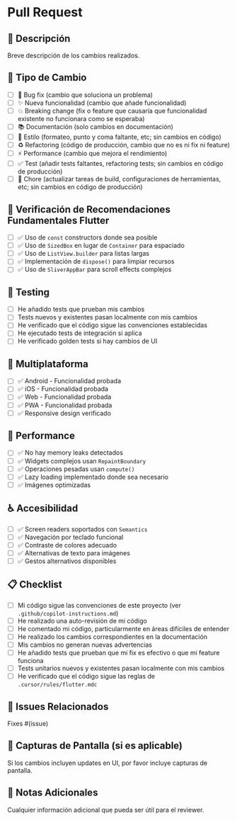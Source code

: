 # Pull Request

## 📝 Descripción
Breve descripción de los cambios realizados.

## 🔄 Tipo de Cambio
- [ ] 🐛 Bug fix (cambio que soluciona un problema)
- [ ] ✨ Nueva funcionalidad (cambio que añade funcionalidad)
- [ ] 💥 Breaking change (fix o feature que causaría que funcionalidad existente no funcionara como se esperaba)
- [ ] 📚 Documentación (solo cambios en documentación)
- [ ] 🎨 Estilo (formateo, punto y coma faltante, etc; sin cambios en código)
- [ ] ♻️ Refactoring (código de producción, cambio que no es ni fix ni feature)
- [ ] ⚡ Performance (cambio que mejora el rendimiento)
- [ ] ✅ Test (añadir tests faltantes, refactoring tests; sin cambios en código de producción)
- [ ] 🔧 Chore (actualizar tareas de build, configuraciones de herramientas, etc; sin cambios en código de producción)

## 🎯 Verificación de Recomendaciones Fundamentales Flutter
- [ ] ✅ Uso de `const` constructors donde sea posible
- [ ] ✅ Uso de `SizedBox` en lugar de `Container` para espaciado
- [ ] ✅ Uso de `ListView.builder` para listas largas
- [ ] ✅ Implementación de `dispose()` para limpiar recursos
- [ ] ✅ Uso de `SliverAppBar` para scroll effects complejos

## 🧪 Testing
- [ ] He añadido tests que prueban mis cambios
- [ ] Tests nuevos y existentes pasan localmente con mis cambios
- [ ] He verificado que el código sigue las convenciones establecidas
- [ ] He ejecutado tests de integración si aplica
- [ ] He verificado golden tests si hay cambios de UI

## 📱 Multiplataforma
- [ ] ✅ Android - Funcionalidad probada
- [ ] ✅ iOS - Funcionalidad probada  
- [ ] ✅ Web - Funcionalidad probada
- [ ] ✅ PWA - Funcionalidad probada
- [ ] ✅ Responsive design verificado

## 🚀 Performance
- [ ] ✅ No hay memory leaks detectados
- [ ] ✅ Widgets complejos usan `RepaintBoundary`
- [ ] ✅ Operaciones pesadas usan `compute()`
- [ ] ✅ Lazy loading implementado donde sea necesario
- [ ] ✅ Imágenes optimizadas

## ♿ Accesibilidad
- [ ] ✅ Screen readers soportados con `Semantics`
- [ ] ✅ Navegación por teclado funcional
- [ ] ✅ Contraste de colores adecuado
- [ ] ✅ Alternativas de texto para imágenes
- [ ] ✅ Gestos alternativos disponibles

## 📋 Checklist
- [ ] Mi código sigue las convenciones de este proyecto (ver `.github/copilot-instructions.md`)
- [ ] He realizado una auto-revisión de mi código
- [ ] He comentado mi código, particularmente en áreas difíciles de entender
- [ ] He realizado los cambios correspondientes en la documentación
- [ ] Mis cambios no generan nuevas advertencias
- [ ] He añadido tests que prueban que mi fix es efectivo o que mi feature funciona
- [ ] Tests unitarios nuevos y existentes pasan localmente con mis cambios
- [ ] He verificado que el código sigue las reglas de `.cursor/rules/flutter.mdc`

## 🔗 Issues Relacionados
Fixes #(issue)

## 📸 Capturas de Pantalla (si es aplicable)
Si los cambios incluyen updates en UI, por favor incluye capturas de pantalla.

## 🔧 Notas Adicionales
Cualquier información adicional que pueda ser útil para el reviewer.
